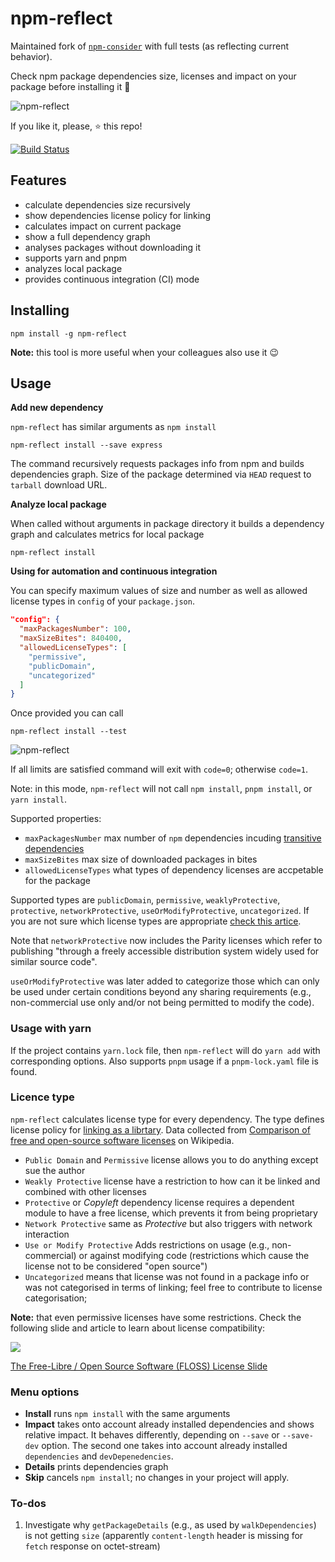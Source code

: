 # npm-reflect

Maintained fork of [`npm-consider`](https://github.com/delfrrr/npm-consider)
with full tests (as reflecting current behavior).

Check npm package dependencies size, licenses and impact on your package before installing it 🤔

![npm-reflect](https://i.imgur.com/eAQPbHL.gif)

If you like it, please, ⭐️ this repo!

[![Build Status](https://travis-ci.org/brettz9/npm-reflect.svg?branch=master)](https://travis-ci.org/brettz9/npm-reflect)

## Features

- calculate dependencies size recursively
- show dependencies license policy for linking
- calculates impact on current package
- show a full dependency graph
- analyses packages without downloading it
- supports yarn and pnpm
- analyzes local package
- provides continuous integration (CI) mode

## Installing

```shell
npm install -g npm-reflect
```
**Note:** this tool is more useful when your colleagues also use it 😉
## Usage

**Add new dependency**

`npm-reflect` has similar arguments as `npm install`

```shell
npm-reflect install --save express
```
The command recursively requests packages info from npm and builds dependencies graph. Size of the package determined via `HEAD` request to `tarball` download URL.

**Analyze local package**

When called without arguments in package directory it builds a dependency graph and calculates metrics for local package

```shell
npm-reflect install
```

**Using for automation and continuous integration**

You can specify maximum values of size and number as well as allowed license types in `config` of your `package.json`.

```json
"config": {
  "maxPackagesNumber": 100,
  "maxSizeBites": 840400,
  "allowedLicenseTypes": [
    "permissive",
    "publicDomain",
    "uncategorized"
  ]
}
```

Once provided you can call

```shell
npm-reflect install --test
```

![npm-reflect](https://i.imgur.com/eo4HbDb.gif)

If all limits are satisfied command will exit with `code=0`; otherwise `code=1`.

Note: in this mode, `npm-reflect` will not call `npm install`, `pnpm install`,
or `yarn install`.

Supported properties:

 - `maxPackagesNumber` max number of `npm` dependencies incuding [transitive dependencies](https://en.wikipedia.org/wiki/Transitive_dependency)
 - `maxSizeBites` max size of downloaded packages in bites
 - `allowedLicenseTypes` what types of dependency licenses are accpetable for the package

Supported types are `publicDomain`, `permissive`, `weaklyProtective`, `protective`, `networkProtective`, `useOrModifyProtective`, `uncategorized`.
If you are not sure which license types are appropriate [check this artice](https://medium.com/@vovabilonenko/licenses-of-npm-dependencies-bacaa00c8c65).

Note that `networkProtective` now includes the Parity licenses which refer to
publishing "through a freely accessible distribution system widely used for
similar source code".

`useOrModifyProtective` was later added to categorize those which can only be
used under certain conditions beyond any sharing requirements (e.g.,
non-commercial use only and/or not being permitted to modify the code).

### Usage with yarn

If the project contains `yarn.lock` file, then `npm-reflect` will do `yarn add`
with corresponding options. Also supports `pnpm` usage if a `pnpm-lock.yaml`
file is found.

### Licence type

`npm-reflect` calculates license type for every dependency. The type defines license policy for [linking as a librtary](https://en.wikipedia.org/wiki/Library_(computing)#Linking). Data collected from [Comparison of free and open-source software licenses](https://en.wikipedia.org/wiki/Comparison_of_free_and_open-source_software_licenses) on Wikipedia.

 - `Public Domain` and `Permissive` license allows you to do anything except sue the author
 - `Weakly Protective` license have a restriction to how can it be linked and combined with other licenses
 - `Protective` or *Copyleft* dependency license requires a dependent module to have a free license, which prevents it from being proprietary
 - `Network Protective` same as *Protective* but also triggers with network interaction
 - `Use or Modify Protective` Adds restrictions on usage (e.g., non-commercial) or against modifying code (restrictions which cause the license not to be considered "open source")
 - `Uncategorized` means that license was not found in a package info or was not categorised in terms of linking; feel free to contribute to license categorisation;

**Note:** that even permissive licenses have some restrictions. Check the following slide and article to learn about license compatibility:

![](https://www.dwheeler.com/essays/floss-license-slide-image.png)

[The Free-Libre / Open Source Software (FLOSS) License Slide](https://www.dwheeler.com/essays/floss-license-slide.html)

### Menu options

- **Install** runs `npm install` with the same arguments
- **Impact** takes onto account already installed dependencies and shows relative impact. It behaves differently, depending on `--save` or `--save-dev` option. The second one takes into account already installed `dependencies` and `devDepenedencies`.
- **Details** prints dependencies graph
- **Skip** cancels `npm install`; no changes in your project will apply.

### To-dos

1. Investigate why `getPackageDetails` (e.g., as used by `walkDependencies`) is not getting
    `size` (apparently `content-length` header is missing for `fetch` response on octet-stream)
